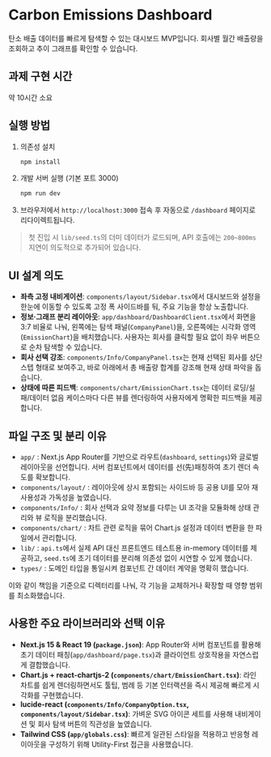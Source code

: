 # Carbon Emissions Dashboard

탄소 배출 데이터를 빠르게 탐색할 수 있는 대시보드 MVP입니다. 회사별 월간 배출량을 조회하고 추이 그래프를 확인할 수 있습니다.

## 과제 구현 시간

약 10시간 소요

## 실행 방법

1. 의존성 설치
   ```bash
   npm install
   ```
2. 개발 서버 실행 (기본 포트 3000)
   ```bash
   npm run dev
   ```
3. 브라우저에서 `http://localhost:3000` 접속 후 자동으로 `/dashboard` 페이지로 리다이렉트됩니다.

> 첫 진입 시 `lib/seed.ts`의 더미 데이터가 로드되며, API 호출에는 `200~800ms` 지연이 의도적으로 추가되어 있습니다.

## UI 설계 의도

- **좌측 고정 내비게이션**: `components/layout/Sidebar.tsx`에서 대시보드와 설정을 한눈에 이동할 수 있도록 고정 폭 사이드바를 둬, 주요 기능을 항상 노출합니다.
- **정보·그래프 분리 레이아웃**: `app/dashboard/DashboardClient.tsx`에서 화면을 3:7 비율로 나눠, 왼쪽에는 탐색 패널(`CompanyPanel`)을, 오른쪽에는 시각화 영역(`EmissionChart`)을 배치했습니다. 사용자는 회사를 클릭할 필요 없이 좌우 버튼으로 순차 탐색할 수 있습니다.
- **회사 선택 강조**: `components/Info/CompanyPanel.tsx`는 현재 선택된 회사를 상단 스텝 형태로 보여주고, 바로 아래에서 총 배출량 합계를 강조해 현재 상태 파악을 돕습니다.
- **상태에 따른 피드백**: `components/chart/EmissionChart.tsx`는 데이터 로딩/실패/데이터 없음 케이스마다 다른 뷰를 렌더링하여 사용자에게 명확한 피드백을 제공합니다.

## 파일 구조 및 분리 이유

- `app/` : Next.js App Router를 기반으로 라우트(`dashboard`, `settings`)와 글로벌 레이아웃을 선언합니다. 서버 컴포넌트에서 데이터를 선(先)패칭하여 초기 렌더 속도를 확보합니다.
- `components/layout/` : 레이아웃에 상시 포함되는 사이드바 등 공용 UI를 모아 재사용성과 가독성을 높였습니다.
- `components/Info/` : 회사 선택과 요약 정보를 다루는 UI 조각을 모듈화해 상태 관리와 뷰 로직을 분리했습니다.
- `components/chart/` : 차트 관련 로직을 묶어 Chart.js 설정과 데이터 변환을 한 파일에서 관리합니다.
- `lib/` : `api.ts`에서 실제 API 대신 프론트엔드 테스트용 in-memory 데이터를 제공하고, `seed.ts`에 초기 데이터를 분리해 의존성 없이 시연할 수 있게 했습니다.
- `types/` : 도메인 타입을 통일시켜 컴포넌트 간 데이터 계약을 명확히 했습니다.

이와 같이 책임을 기준으로 디렉터리를 나눠, 각 기능을 교체하거나 확장할 때 영향 범위를 최소화했습니다.

## 사용한 주요 라이브러리와 선택 이유

- **Next.js 15 & React 19 (`package.json`)**: App Router와 서버 컴포넌트를 활용해 초기 데이터 패칭(`app/dashboard/page.tsx`)과 클라이언트 상호작용을 자연스럽게 결합했습니다.
- **Chart.js + react-chartjs-2 (`components/chart/EmissionChart.tsx`)**: 라인 차트를 쉽게 렌더링하면서도 툴팁, 범례 등 기본 인터랙션을 즉시 제공해 빠르게 시각화를 구현했습니다.
- **lucide-react (`components/Info/CompanyOption.tsx`, `components/layout/Sidebar.tsx`)**: 가벼운 SVG 아이콘 세트를 사용해 내비게이션 및 회사 탐색 버튼의 직관성을 높였습니다.
- **Tailwind CSS (`app/globals.css`)**: 빠르게 일관된 스타일을 적용하고 반응형 레이아웃을 구성하기 위해 Utility-First 접근을 사용했습니다.
